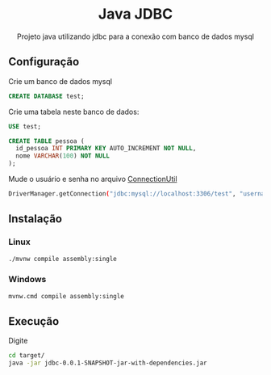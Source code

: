 <h1 align=center>Java JDBC</h1>
<p align=center>Projeto java utilizando jdbc para a conexão com banco de dados mysql</p>


## Configuração

Crie um banco de dados mysql

```sql
CREATE DATABASE test;
```

Crie uma tabela neste banco de dados:

```sql
USE test;

CREATE TABLE pessoa (
  id_pessoa INT PRIMARY KEY AUTO_INCREMENT NOT NULL,
  nome VARCHAR(100) NOT NULL
);
```

Mude o usuário e senha no arquivo [ConnectionUtil](https://github.com/Lucas-Severo/java-jdbc/blob/master/src/main/java/com/projeto/java/jdbc/ConnectionUtil.java#L21)

```bash
DriverManager.getConnection("jdbc:mysql://localhost:3306/test", "username", "password");
```

## Instalação

### Linux

```bash
./mvnw compile assembly:single
```

### Windows

```bat
mvnw.cmd compile assembly:single
```

## Execução

Digite

```bash
cd target/
java -jar jdbc-0.0.1-SNAPSHOT-jar-with-dependencies.jar
```

